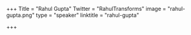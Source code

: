 +++
Title = "Rahul Gupta"
Twitter = "RahulTransforms"
image = "rahul-gupta.png"
type = "speaker"
linktitle = "rahul-gupta"

+++

